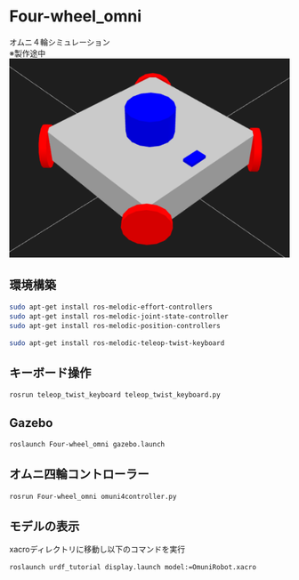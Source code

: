 # Four-wheel_omni
オムニ４輪シミュレーション\
※製作途中\
![robotmodel](/image/robotmodel.png)
## 環境構築
```bash
sudo apt-get install ros-melodic-effort-controllers
sudo apt-get install ros-melodic-joint-state-controller
sudo apt-get install ros-melodic-position-controllers
```
```bash
sudo apt-get install ros-melodic-teleop-twist-keyboard
```
## キーボード操作
```bash
rosrun teleop_twist_keyboard teleop_twist_keyboard.py
```
## Gazebo
```bash
roslaunch Four-wheel_omni gazebo.launch
```
## オムニ四輪コントローラー
```bash
rosrun Four-wheel_omni omuni4controller.py
```
## モデルの表示
xacroディレクトリに移動し以下のコマンドを実行
```bash
roslaunch urdf_tutorial display.launch model:=OmuniRobot.xacro
```
